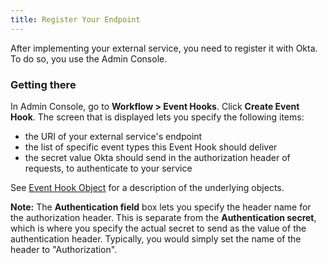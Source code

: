 ```yaml
---
title: Register Your Endpoint
---
```


After implementing your external service, you need to register it with Okta. To do so, you use the Admin Console.

### Getting there

In Admin Console, go to **Workflow > Event Hooks**. Click **Create Event Hook**. The screen that is displayed lets you specify the following items:

 - the URI of your external service's endpoint
 - the list of specific event types this Event Hook should deliver
 - the secret value Okta should send in the authorization header of requests, to authenticate to your service

See [Event Hook Object](/docs/reference/api/event-hooks/#event-hook-object) for a description of the underlying objects.

**Note:** The **Authentication field** box lets you specify the header name for the authorization header. This is separate from the **Authentication secret**, which is where you specify the actual secret to send as the value of the authentication header. Typically, you would simply set the name of the header to "Authorization".

<NextSectionLink/>

